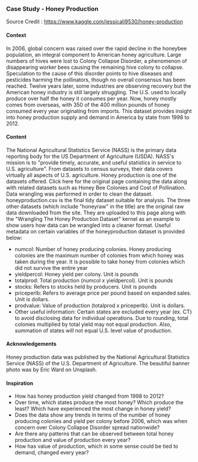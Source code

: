 
### Case Study - Honey Production

Source Credit : https://www.kaggle.com/jessicali9530/honey-production

#### Context
In 2006, global concern was raised over the rapid decline in the honeybee population, an integral component to American honey agriculture. Large numbers of hives were lost to Colony Collapse Disorder, a phenomenon of disappearing worker bees causing the remaining hive colony to collapse. Speculation to the cause of this disorder points to hive diseases and pesticides harming the pollinators, though no overall consensus has been reached. Twelve years later, some industries are observing recovery but the American honey industry is still largely struggling. The U.S. used to locally produce over half the honey it consumes per year. Now, honey mostly comes from overseas, with 350 of the 400 million pounds of honey consumed every year originating from imports. This dataset provides insight into honey production supply and demand in America by state from 1998 to 2012.

#### Content
The National Agricultural Statistics Service (NASS) is the primary data reporting body for the US Department of Agriculture (USDA). NASS's mission is to "provide timely, accurate, and useful statistics in service to U.S. agriculture". From datasets to census surveys, their data covers virtually all aspects of U.S. agriculture. Honey production is one of the datasets offered. Click here for the original page containing the data along with related datasets such as Honey Bee Colonies and Cost of Pollination. Data wrangling was performed in order to clean the dataset. honeyproduction.csv is the final tidy dataset suitable for analysis. The three other datasets (which include "honeyraw" in the title) are the original raw data downloaded from the site. They are uploaded to this page along with the "Wrangling The Honey Production Dataset" kernel as an example to show users how data can be wrangled into a cleaner format. Useful metadata on certain variables of the honeyproduction dataset is provided below:

  - numcol: Number of honey producing colonies. Honey producing colonies are the maximum number of colonies from which honey was taken during the year. It is possible to take honey from colonies which did not survive the entire year
  - yieldpercol: Honey yield per colony. Unit is pounds
  - totalprod: Total production (numcol x yieldpercol). Unit is pounds
  - stocks: Refers to stocks held by producers. Unit is pounds
  - priceperlb: Refers to average price per pound based on expanded sales. Unit is dollars.
  - prodvalue: Value of production (totalprod x priceperlb). Unit is dollars.
  - Other useful information: Certain states are excluded every year (ex. CT) to avoid disclosing data for individual operations. Due to rounding, total colonies multiplied by total yield may not equal production. Also, summation of states will not equal U.S. level value of production.


#### Acknowledgements
Honey production data was published by the National Agricultural Statistics Service (NASS) of the U.S. Department of Agriculture. The beautiful banner photo was by Eric Ward on Unsplash.

#### Inspiration
   - How has honey production yield changed from 1998 to 2012?
   - Over time, which states produce the most honey? Which produce the least? Which have experienced the most change in honey yield?
   - Does the data show any trends in terms of the number of honey producing colonies and yield per colony before 2006, which was when concern over Colony Collapse Disorder spread nationwide?
   - Are there any patterns that can be observed between total honey production and value of production every year?
   - How has value of production, which in some sense could be tied to demand, changed every year?
